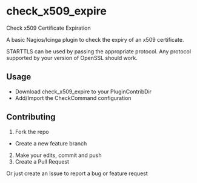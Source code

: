 # check_x509_expire
Check x509 Certificate Expiration

A basic Nagios/Icinga plugin to check the expiry of an x509 certificate.

STARTTLS can be used by passing the appropriate protocol. Any protocol supported by your version of OpenSSL should work.

## Usage

* Download check_x509_expire to your PluginContribDir
* Add/Import the CheckCommand configuration

## Contributing
1. Fork the repo
  * Create a new feature branch
2. Make your edits, commit and push
3. Create a Pull Request

Or just create an Issue to report a bug or feature request
